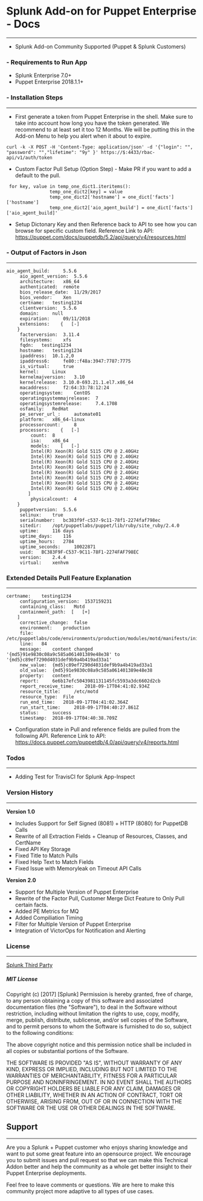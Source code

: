 # Splunk Add-on for Puppet Enterprise - Docs
----
- Splunk Add-on Community Supported (Puppet & Splunk Customers)

### - Requirements to Run App
- Splunk Enterprise 7.0+
- Puppet Enterprise 2018.1.1+

### - Installation Steps
----
- First generate a token from Puppet Enterprise in the shell. Make sure to take into account how long you have the token generated. We recommend to at least set it too 12 Months. We will be putting this in the Add-on Menu to help you alert when it about to expire. 
```
curl -k -X POST -H 'Content-Type: application/json' -d '{"login": "", "password": "","lifetime": "9y" }' https://$:4433/rbac-api/v1/auth/token
```
- Custom Factor Pull Setup (Option Step) - Make PR if you want to add a default to the pull.
```
 for key, value in temp_one_dict1.iteritems():
                temp_one_dict2[key] = value
                temp_one_dict2['hostname'] = one_dict['facts']['hostname']
                temp_one_dict2['aio_agent_build'] = one_dict['facts']['aio_agent_build]'
```          
- Setup Dictonary Key and then Reference back to API to see how you can browse for specific custom field. Reference Link to API: https://puppet.com/docs/puppetdb/5.2/api/query/v4/resources.html

### - Output of Factors in Json
----
```
aio_agent_build:	 5.5.6	
  	 aio_agent_version:	 5.5.6	
  	 architecture:	 x86_64	
  	 authenticated:	 remote	
  	 bios_release_date:	 11/29/2017	
  	 bios_vendor:	 Xen	
  	 certname:	 testing1234	
  	 clientversion:	 5.5.6	
  	 domain:	 null	
  	 expiration:	 09/11/2018	
  	 extensions:	{	[-]	
  	}	
  	 facterversion:	 3.11.4	
  	 filesystems:	 xfs	
  	 fqdn:	 testing1234	
  	 hostname:	 testing1234	
  	 ipaddress:	 10.1.2,0	
  	 ipaddress6:	 fe80::f48a:3947:7787:7775	
  	 is_virtual:	 true	
  	 kernel:	 Linux	
  	 kernelmajversion:	 3.10	
  	 kernelrelease:	 3.10.0-693.21.1.el7.x86_64	
  	 macaddress:	 f2:64:33:78:12:24	
  	 operatingsystem:	 CentOS	
  	 operatingsystemmajrelease:	 7	
  	 operatingsystemrelease:	 7.4.1708	
  	 osfamily:	 RedHat	
  	 pe_server_url_:	 automate01	
  	 platform:	 x86_64-linux	
  	 processorcount:	 8	
  	 processors:	{	[-]	
    	 count:	 8	
    	 isa:	 x86_64	
    	 models:	[	[-]	
      	 Intel(R) Xeon(R) Gold 5115 CPU @ 2.40GHz	
      	 Intel(R) Xeon(R) Gold 5115 CPU @ 2.40GHz	
      	 Intel(R) Xeon(R) Gold 5115 CPU @ 2.40GHz	
      	 Intel(R) Xeon(R) Gold 5115 CPU @ 2.40GHz	
      	 Intel(R) Xeon(R) Gold 5115 CPU @ 2.40GHz	
      	 Intel(R) Xeon(R) Gold 5115 CPU @ 2.40GHz	
      	 Intel(R) Xeon(R) Gold 5115 CPU @ 2.40GHz	
      	 Intel(R) Xeon(R) Gold 5115 CPU @ 2.40GHz	
    	]	
    	 physicalcount:	 4	
  	}	
  	 puppetversion:	 5.5.6	
  	 selinux:	 true	
  	 serialnumber:	 bc383f9f-c537-9c11-78f1-2274faf798ec	
  	 sitedir:	 /opt/puppetlabs/puppet/lib/ruby/site_ruby/2.4.0	
  	 uptime:	 116 days	
  	 uptime_days:	 116	
  	 uptime_hours:	 2784	
  	 uptime_seconds:	 10022871	
  	 uuid:	 BC383F9F-C537-9C11-78F1-2274FAF798EC	
  	 version:	 2.4.4	
  	 virtual:	 xenhvm	
```

### Extended Details Pull Feature Explanation
----
```
certname:	 testing1234	
  	 configuration_version:	 1537159231	
  	 containing_class:	 Motd	
  	 containment_path:	[	[+]	
  	]	
  	 corrective_change:	 false	
  	 environment:	 production	
  	 file:	 /etc/puppetlabs/code/environments/production/modules/motd/manifests/init.pp	
  	 line:	 84	
  	 message:	 content changed '{md5}91e9830c08a9c585a061401389e48e38' to '{md5}c89ef7290d4031def9b9a4b419ad33a1'	
  	 new_value:	 {md5}c89ef7290d4031def9b9a4b419ad33a1	
  	 old_value:	 {md5}91e9830c08a9c585a061401389e48e38	
  	 property:	 content	
  	 report:	 6e6b17efc5043981131145fc5593a3dc6602d2cb	
  	 report_receive_time:	 2018-09-17T04:41:02.934Z	
  	 resource_title:	 /etc/motd	
  	 resource_type:	 File	
  	 run_end_time:	 2018-09-17T04:41:02.364Z	
  	 run_start_time:	 2018-09-17T04:40:27.861Z	
  	 status:	 success	
  	 timestamp:	 2018-09-17T04:40:38.709Z	
```

- Configuration state in Pull and reference fields are pulled from the following API. Reference Link to API: https://docs.puppet.com/puppetdb/4.0/api/query/v4/reports.html

### Todos
----
 - Adding Test for TravisCI for Splunk App-Inspect

### Version History 
----
**Version 1.0**
- Includes Support for Self Signed (8081) + HTTP (8080) for PuppetDB Calls
- Rewrite of all Extraction Fields + Cleanup of Resources, Classes, and CertName
- Fixed API Key Storage
- Fixed Title to Match Pulls
- Fixed Help Text to Match Fields
- Fixed Issue with Memoryleak on Timeout API Calls

**Version 2.0**
- Support for Multiple Version of Puppet Enterprise
- Rewrite of the Factor Pull, Customer Merge Dict Feature to Only Pull certain facts. 
- Added PE Metrics for MQ
- Added Compiliation Timing
- Filter for Multiple Version of Puppet Enterprise
- Integration of VictorOps for Notification and Alerting

### License
----
[Splunk Third Party](http://docs.splunk.com/Documentation/AddonBuilder/2.2.0/UserGuide/Validate#Credit_third-party_libraries)

##### MIT License
Copyright (c) [2017] [Splunk]
Permission is hereby granted, free of charge, to any person obtaining a copy
of this software and associated documentation files (the "Software"), to deal
in the Software without restriction, including without limitation the rights
to use, copy, modify, merge, publish, distribute, sublicense, and/or sell
copies of the Software, and to permit persons to whom the Software is
furnished to do so, subject to the following conditions:

The above copyright notice and this permission notice shall be included in all
copies or substantial portions of the Software.

THE SOFTWARE IS PROVIDED "AS IS", WITHOUT WARRANTY OF ANY KIND, EXPRESS OR
IMPLIED, INCLUDING BUT NOT LIMITED TO THE WARRANTIES OF MERCHANTABILITY,
FITNESS FOR A PARTICULAR PURPOSE AND NONINFRINGEMENT. IN NO EVENT SHALL THE
AUTHORS OR COPYRIGHT HOLDERS BE LIABLE FOR ANY CLAIM, DAMAGES OR OTHER
LIABILITY, WHETHER IN AN ACTION OF CONTRACT, TORT OR OTHERWISE, ARISING FROM,
OUT OF OR IN CONNECTION WITH THE SOFTWARE OR THE USE OR OTHER DEALINGS IN THE
SOFTWARE.

## Support
----
Are you a Splunk + Puppet customer who enjoys sharing knowledge and want to put some great feature into an opensource project. We encourage you to submit issues and pull request so that we can make this Technical Addon better and help the community as a whole get better insight to their Puppet Enterprise deployments.

Feel free to leave comments or questions. We are here to make this community project more adaptive to all types of use cases.
